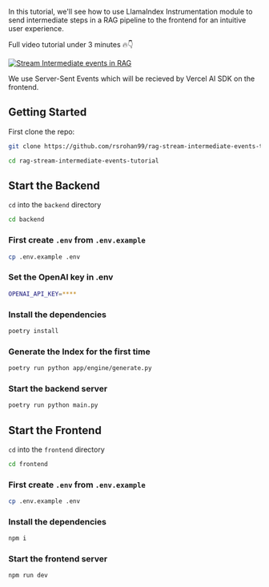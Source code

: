 In this tutorial, we'll see how to use LlamaIndex Instrumentation module to send intermediate steps in a RAG pipeline to the frontend for an intuitive user experience.

Full video tutorial under 3 minutes 🔥👇

[![Stream Intermediate events in RAG](https://img.youtube.com/vi/JOM8WgmNCvI/maxresdefault.jpg)](https://www.youtube.com/watch?v=JOM8WgmNCvI)


We use Server-Sent Events which will be recieved by Vercel AI SDK on the frontend.

## Getting Started

First clone the repo:

```bash
git clone https://github.com/rsrohan99/rag-stream-intermediate-events-tutorial.git

cd rag-stream-intermediate-events-tutorial
```

## Start the Backend

`cd` into the `backend` directory

```bash
cd backend
```

### First create `.env` from `.env.example`

```bash
cp .env.example .env
```

### Set the OpenAI key in .env

```bash
OPENAI_API_KEY=****
```

### Install the dependencies

```bash
poetry install
```

### Generate the Index for the first time

```bash
poetry run python app/engine/generate.py
```

### Start the backend server

```bash
poetry run python main.py
```

## Start the Frontend

`cd` into the `frontend` directory

```bash
cd frontend
```

### First create `.env` from `.env.example`

```bash
cp .env.example .env
```

### Install the dependencies

```bash
npm i
```

### Start the frontend server

```bash
npm run dev
```
